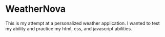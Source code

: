 # WeatherNova
This is my attempt at a personalized weather application. I wanted to test my ability and practice my html, css, and javascript abilities. 
